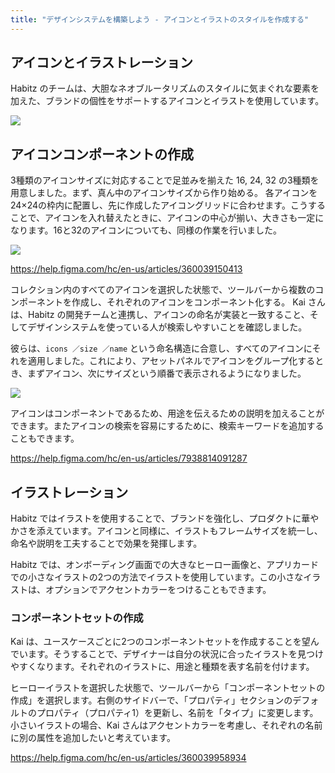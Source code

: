 ```yaml
---
title: "デザインシステムを構築しよう - アイコンとイラストのスタイルを作成する"
---
```

## アイコンとイラストレーション
Habitz のチームは、大胆なネオブルータリズムのスタイルに気まぐれな要素を加えた、ブランドの個性をサポートするアイコンとイラストを使用しています。

![](https://storage.googleapis.com/zenn-user-upload/c7a19df07f49-20230605.png)

## アイコンコンポーネントの作成
3種類のアイコンサイズに対応することで足並みを揃えた 16, 24, 32 の3種類を用意しました。まず、真ん中のアイコンサイズから作り始める。
各アイコンを24×24の枠内に配置し、先に作成したアイコングリッドに合わせます。こうすることで、アイコンを入れ替えたときに、アイコンの中心が揃い、大きさも一定になります。16と32のアイコンについても、同様の作業を行いました。

![](https://storage.googleapis.com/zenn-user-upload/828571ed52f1-20230605.png)

https://help.figma.com/hc/en-us/articles/360039150413

コレクション内のすべてのアイコンを選択した状態で、ツールバーから複数のコンポーネントを作成し、それぞれのアイコンをコンポーネント化する。
Kai さんは、Habitz の開発チームと連携し、アイコンの命名が実装と一致すること、そしてデザインシステムを使っている人が検索しやすいことを確認しました。

彼らは、`icons ／size ／name` という命名構造に合意し、すべてのアイコンにそれを適用しました。これにより、アセットパネルでアイコンをグループ化するとき、まずアイコン、次にサイズという順番で表示されるようになりました。

![](https://storage.googleapis.com/zenn-user-upload/6e491c77db76-20230605.png)

アイコンはコンポーネントであるため、用途を伝えるための説明を加えることができます。またアイコンの検索を容易にするために、検索キーワードを追加することもできます。

https://help.figma.com/hc/en-us/articles/7938814091287

## イラストレーション
Habitz ではイラストを使用することで、ブランドを強化し、プロダクトに華やかさを添えています。アイコンと同様に、イラストもフレームサイズを統一し、命名や説明を工夫することで効果を発揮します。

Habitz では、オンボーディング画面での大きなヒーロー画像と、アプリカードでの小さなイラストの2つの方法でイラストを使用しています。この小さなイラストは、オプションでアクセントカラーをつけることもできます。

### コンポーネントセットの作成
Kai は、ユースケースごとに2つのコンポーネントセットを作成することを望んでいます。そうすることで、デザイナーは自分の状況に合ったイラストを見つけやすくなります。それぞれのイラストに、用途と種類を表す名前を付けます。

ヒーローイラストを選択した状態で、ツールバーから「コンポーネントセットの作成」を選択します。右側のサイドバーで、「プロパティ」セクションのデフォルトのプロパティ（プロパティ1）を更新し、名前を「タイプ」に変更します。
小さいイラストの場合、Kai さんはアクセントカラーを考慮し、それぞれの名前に別の属性を追加したいと考えています。

https://help.figma.com/hc/en-us/articles/360039958934
